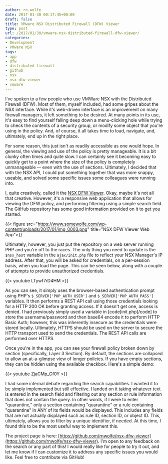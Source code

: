 ```yaml
---
author: rn.wolfe
date: 2017-01-30 00:17:45+00:00
draft: false
title: VMware NSX Distributed Firewall (DFW) Viewer
type: post
url: /2017/01/30/vmware-nsx-distributed-firewall-dfw-viewer/
categories:
- Development
- VMware NSX
tags:
- app
- dfw
- distributed firewall
- github
- nsx
- nsx-dfw-viewer
- vmware
---
```


I've spoken to a few people who use VMWare NSX with the Distributed Firewall (DFW). Most of them, myself included, had some gripes about the NSX interface. While it's web-driven interface is an improvement on many firewall managers, it left something to be desired. At many points in its use, it's easy to find yourself falling deep down a menu-clicking hole while trying to check the contents of a security group, or modify some object that you're using in the policy. And, of course, it all takes time to load, navigate, and, ultimately, end up in the right place.

For some reason, this just isn't as readily accessible as one would hope. In general, the viewing and use of the policy is pretty manageable. It is a bit clunky often times and quite slow. I can certainly see it becoming easy to quickly get to a point where the size of the policy is completely unmanageable -- even with the use of sections. Ultimately, I decided that with the NSX API, I could put something together that was more snappy, useable, and solved some specific issues some colleagues were running into.

I, quite creatively, called it the [NSX DFW Viewer](https://github.com/rnwolfe/nsx-dfw-viewer). Okay, maybe it's not all that creative. However, it's a responsive web application that allows for viewing the DFW policy, and performing filtering using a simple search field. The GitHub repository has some good information provided on it to get you started.

{{< figure src="https://www.somewolfe.com/wp-content/uploads/2017/01/img_0003.png" title="NSX DFW Viewer Web App">}}

Ultimately, however, you just put the repository on a web server running PHP and you're off to the races. The only thing you need to update is the `$nsx_host` variable in the `ajax/init.php` file to reflect your NSX Manager's IP address. After that, you will be asked for credentials, on a per-session basis, when you load the page. This can be seen below, along with a couple of attempts to provide unauthorized credentials.

{{< youtube LTywf7rD4HM >}}

As you can see, it simply uses the browser-based authentication prompt using PHP's `$_SERVER['PHP_AUTH_USER']` and `$_SERVER['PHP_AUTH_PASS']` variables. It then performs a REST API call using those credentials looking for a HTTP 200 OK before granting access. If it doesn't get one, access is denied. I had previously simply used a variable in [code]init.php[/code] to store the username/password and then base64 encode it to perform HTTP Basic Auth; however, this was inherently insecure as the credentials were stored locally. Ultimately, HTTPS should be used on the server to secure the HTTP transport used to send the credentials. The REST API calls are performed over HTTPS.

Once you're in the app, you can see your firewall policy broken down by section (specifically, Layer 3 Section). By default, the sections are collapsed to allow an at-a-glimpse view of longer policies. If you have empty sections, they can be hidden using the available checkbox. Here's a simple demo:

{{< youtube ZjaCMp_Gf0Y >}}

I had some internal debate regarding the search capabilities. I wanted it to be simply implemented but still effective. I landed on it taking whatever text is entered in the search field and filtering out any section or rule information that does not contain the query. In other words, if I were to enter "quarantine," only a section containing "quarantine" or a rule containing "quarantine" in ANY of its fields would be displayed. This includes any fields that are not actually displayed such as rule ID, section ID, or object ID. This, ultimately, allows you to filter by a unique identifier, if needed. At this time, I found this to be the most useful way to implement this.

The project page is here: [https://github.com/rnwolfe/nsx-dfw-viewer](https://github.com/rnwolfe/nsx-dfw-viewer). I'm open to any feedback on the search or any part of this! I would really like for people to try it out, and let me know if I can customize it to address any specific issues you would like. Feel free to contribute via GitHub!

